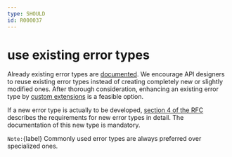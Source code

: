 ```yaml
---
type: SHOULD
id: R000037
---
```


# use existing error types

Already existing error types are [documented](https://api.otto.de/portal/errors).
We encourage API designers to reuse existing error types instead of creating completely new or slightly modified ones.
After thorough consideration, enhancing an existing error type by [custom extensions](./guidelines/020_guidelines/070_error-handling/0040_may-add-custom-extensions-to-problem-json-response.md) is a feasible option.

If a new error type is actually to be developed, [section 4 of the RFC](https://tools.ietf.org/html/rfc7807#section-4) describes the requirements for new error types in detail.
The documentation of this new type is mandatory.

`Note:`{label} Commonly used error types are always preferred over specialized ones.
